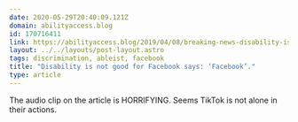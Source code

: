 ```yaml
---
date: 2020-05-29T20:40:09.121Z
domain: abilityaccess.blog
id: 170716411
link: https://abilityaccess.blog/2019/04/08/breaking-news-disability-is-not-good-for-facebook-says-facebook/?
layout: ../../layouts/post-layout.astro
tags: discrimination, ableist, facebook
title: "Disability is not good for Facebook says: ‘Facebook’."
type: article
---
```


The audio clip on the article is HORRIFYING. Seems TikTok is not alone in their actions.
